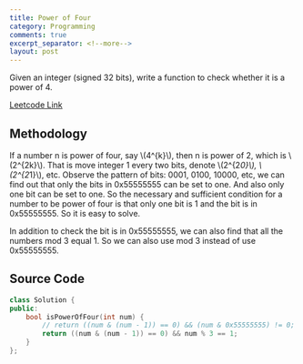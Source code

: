 ```yaml
---
title: Power of Four
category: Programming
comments: true
excerpt_separator: <!--more-->
layout: post
---
```

Given an integer (signed 32 bits), write a function to check whether it is a power of 4.
<!--more-->

[Leetcode Link](https://leetcode.com/problems/power-of-four/#/description)

## Methodology
If a number n is power of four, say \\(4^{k}\\), then n is power of 2, which is \\(2^{2k}\\). That is move integer 1 every two bits, denote \\(2^{2*0}\\), \\(2^{2*1}\\), etc. Observe the pattern of bits: 0001, 0100, 10000, etc, we can find out that only the bits in 0x55555555 can be set to one. And also only one bit can be set to one. So the necessary and sufficient condition for a number to be power of four is that only one bit is 1 and the bit is in 0x55555555. So it is easy to solve.

In addition to check the bit is in 0x55555555, we can also find that all the numbers mod 3 equal 1. So we can also use mod 3 instead of use 0x55555555.

## Source Code
```C++
class Solution {
public:
    bool isPowerOfFour(int num) {
        // return ((num & (num - 1)) == 0) && (num & 0x55555555) != 0;
        return ((num & (num - 1)) == 0) && num % 3 == 1;
    }
};
```
